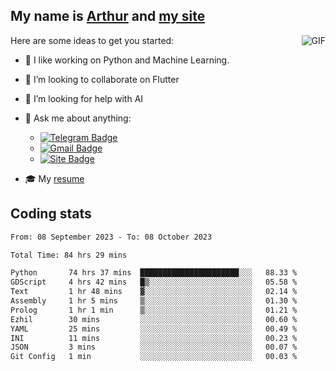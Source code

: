 
## My name is [Arthur](https://www.linkedin.com/in/arthur-novais-201420/) and [my site](https://arthurcn96.github.io/)

<!--
**Arthurcn96/Arthurcn96** is a ✨ _special_ ✨ repository because its `README.md` (this file) appears on your GitHub profile.
-->
<img align="right"  max-width="440" max-height="240" alt="GIF" src="https://raw.githubusercontent.com/Arthurcn96/Arthurcn96/master/helloThere.gif" />

Here are some ideas to get you started:

- 🤖 I like working on Python and Machine Learning.
- 👯 I’m looking to collaborate on Flutter
- 🤔 I’m looking for help with AI
- 💬 Ask me about anything:
    - [![Telegram Badge](https://img.shields.io/badge/-@Arthurcn9-0088cc?style=for-the-badge&logo=Telegram&logoColor=white)](https://t.me/Arthurcn9)
    - [![Gmail Badge](https://img.shields.io/badge/-@Arthurcn9-red?style=for-the-badge&logo=Gmail&logoColor=white)](mailto:Arthurcn96@gmail.com)
    - [![Site Badge](https://img.shields.io/badge/arthurcn96.github.io-informational?style=for-the-badge&logo=internetexplorer)](https://arthurcn96.github.io/)

- 🎓 My [resume](https://github.com/Arthurcn96/resume/blob/master/Resume_PT-BR.pdf)


## Coding stats
<!--START_SECTION:waka-->

```txt
From: 08 September 2023 - To: 08 October 2023

Total Time: 84 hrs 29 mins

Python       74 hrs 37 mins  ██████████████████████░░░   88.33 %
GDScript     4 hrs 42 mins   █▒░░░░░░░░░░░░░░░░░░░░░░░   05.58 %
Text         1 hr 48 mins    ▓░░░░░░░░░░░░░░░░░░░░░░░░   02.14 %
Assembly     1 hr 5 mins     ▒░░░░░░░░░░░░░░░░░░░░░░░░   01.30 %
Prolog       1 hr 1 min      ▒░░░░░░░░░░░░░░░░░░░░░░░░   01.21 %
Ezhil        30 mins         ░░░░░░░░░░░░░░░░░░░░░░░░░   00.60 %
YAML         25 mins         ░░░░░░░░░░░░░░░░░░░░░░░░░   00.49 %
INI          11 mins         ░░░░░░░░░░░░░░░░░░░░░░░░░   00.23 %
JSON         3 mins          ░░░░░░░░░░░░░░░░░░░░░░░░░   00.07 %
Git Config   1 min           ░░░░░░░░░░░░░░░░░░░░░░░░░   00.03 %
```

<!--END_SECTION:waka-->
